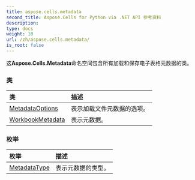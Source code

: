 ```yaml
---
title: aspose.cells.metadata
second_title: Aspose.Cells for Python via .NET API 参考资料
description:
type: docs
weight: 10
url: /zh/aspose.cells.metadata/
is_root: false
---
```

这**Aspose.Cells.Metadata**命名空间包含所有加载和保存电子表格元数据的类。

### 类
|类|描述|
| :- | :- |
| [MetadataOptions](/cells/python-net/zh/aspose.cells.metadata/metadataoptions) |表示加载文件元数据的选项。|
| [WorkbookMetadata](/cells/python-net/zh/aspose.cells.metadata/workbookmetadata) |表示元数据。|


### 枚举
|枚举|描述|
| :- | :- |
| [MetadataType](/cells/python-net/zh/aspose.cells.metadata/metadatatype) |表示元数据的类型。|


